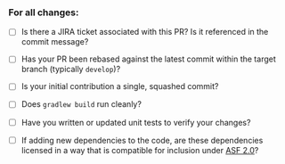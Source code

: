 <!-- Thank you for submitting a contribution to Apache Geode. -->

<!-- In order to streamline the review of the contribution we ask you
to ensure the following steps have been taken: 
-->

### For all changes:
- [ ] Is there a JIRA ticket associated with this PR? Is it referenced in the commit message?

- [ ] Has your PR been rebased against the latest commit within the target branch (typically `develop`)?

- [ ] Is your initial contribution a single, squashed commit?

- [ ] Does `gradlew build` run cleanly?

- [ ] Have you written or updated unit tests to verify your changes?

- [ ] If adding new dependencies to the code, are these dependencies licensed in a way that is compatible for inclusion under [ASF 2.0](http://www.apache.org/legal/resolved.html#category-a)?

<!-- Note:
Please ensure that once the PR is submitted, check Concourse for build issues and
submit an update to your PR as soon as possible. If you need help, please send an
email to dev@geode.apache.org.
-->
